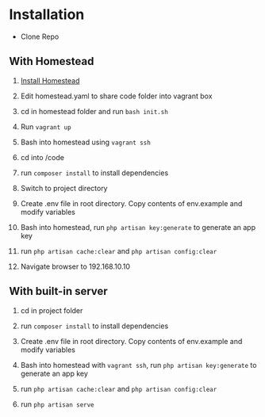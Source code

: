
# Installation

- Clone Repo

## With Homestead
1. [Install Homestead](https://laravel.com/docs/6.x/homestead)

2. Edit homestead.yaml to share code folder into vagrant box

3. cd in homestead folder and run `bash init.sh`

4. Run `vagrant up`

5. Bash into homestead using `vagrant ssh`

6. cd into /code

7. run `composer install` to install dependencies

8. Switch to project directory

9. Create .env file in root directory. Copy contents of env.example and modify variables

10. Bash into homestead, run `php artisan key:generate` to generate an app key

11. run `php artisan cache:clear` and `php artisan config:clear`

12. Navigate browser to 192.168.10.10

## With built-in server
1. cd in project folder

2. run `composer install` to install dependencies

3. Create .env file in root directory. Copy contents of env.example and modify variables

4. Bash into homestead with `vagrant ssh`, run `php artisan key:generate` to generate an app key

5. run `php artisan cache:clear` and `php artisan config:clear`

6. run `php artisan serve`


